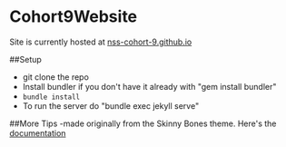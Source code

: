# Cohort9Website

Site is currently hosted at [nss-cohort-9.github.io](http://nss-cohort-9.github.io/)

##Setup
- git clone the repo
- Install bundler if you don't have it already with "gem install bundler"
- `bundle install`
- To run the server do "bundle exec jekyll serve"

##More Tips
-made originally from the Skinny Bones theme. Here's the [documentation](https://mmistakes.github.io/skinny-bones-jekyll/getting-started/)

